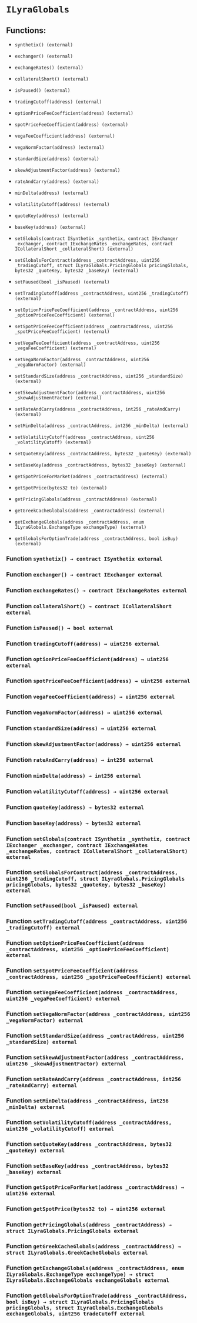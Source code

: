 # `ILyraGlobals`

## Functions:

- `synthetix() (external)`

- `exchanger() (external)`

- `exchangeRates() (external)`

- `collateralShort() (external)`

- `isPaused() (external)`

- `tradingCutoff(address) (external)`

- `optionPriceFeeCoefficient(address) (external)`

- `spotPriceFeeCoefficient(address) (external)`

- `vegaFeeCoefficient(address) (external)`

- `vegaNormFactor(address) (external)`

- `standardSize(address) (external)`

- `skewAdjustmentFactor(address) (external)`

- `rateAndCarry(address) (external)`

- `minDelta(address) (external)`

- `volatilityCutoff(address) (external)`

- `quoteKey(address) (external)`

- `baseKey(address) (external)`

- `setGlobals(contract ISynthetix _synthetix, contract IExchanger _exchanger, contract IExchangeRates _exchangeRates, contract ICollateralShort _collateralShort) (external)`

- `setGlobalsForContract(address _contractAddress, uint256 _tradingCutoff, struct ILyraGlobals.PricingGlobals pricingGlobals, bytes32 _quoteKey, bytes32 _baseKey) (external)`

- `setPaused(bool _isPaused) (external)`

- `setTradingCutoff(address _contractAddress, uint256 _tradingCutoff) (external)`

- `setOptionPriceFeeCoefficient(address _contractAddress, uint256 _optionPriceFeeCoefficient) (external)`

- `setSpotPriceFeeCoefficient(address _contractAddress, uint256 _spotPriceFeeCoefficient) (external)`

- `setVegaFeeCoefficient(address _contractAddress, uint256 _vegaFeeCoefficient) (external)`

- `setVegaNormFactor(address _contractAddress, uint256 _vegaNormFactor) (external)`

- `setStandardSize(address _contractAddress, uint256 _standardSize) (external)`

- `setSkewAdjustmentFactor(address _contractAddress, uint256 _skewAdjustmentFactor) (external)`

- `setRateAndCarry(address _contractAddress, int256 _rateAndCarry) (external)`

- `setMinDelta(address _contractAddress, int256 _minDelta) (external)`

- `setVolatilityCutoff(address _contractAddress, uint256 _volatilityCutoff) (external)`

- `setQuoteKey(address _contractAddress, bytes32 _quoteKey) (external)`

- `setBaseKey(address _contractAddress, bytes32 _baseKey) (external)`

- `getSpotPriceForMarket(address _contractAddress) (external)`

- `getSpotPrice(bytes32 to) (external)`

- `getPricingGlobals(address _contractAddress) (external)`

- `getGreekCacheGlobals(address _contractAddress) (external)`

- `getExchangeGlobals(address _contractAddress, enum ILyraGlobals.ExchangeType exchangeType) (external)`

- `getGlobalsForOptionTrade(address _contractAddress, bool isBuy) (external)`

### Function `synthetix() → contract ISynthetix external`

### Function `exchanger() → contract IExchanger external`

### Function `exchangeRates() → contract IExchangeRates external`

### Function `collateralShort() → contract ICollateralShort external`

### Function `isPaused() → bool external`

### Function `tradingCutoff(address) → uint256 external`

### Function `optionPriceFeeCoefficient(address) → uint256 external`

### Function `spotPriceFeeCoefficient(address) → uint256 external`

### Function `vegaFeeCoefficient(address) → uint256 external`

### Function `vegaNormFactor(address) → uint256 external`

### Function `standardSize(address) → uint256 external`

### Function `skewAdjustmentFactor(address) → uint256 external`

### Function `rateAndCarry(address) → int256 external`

### Function `minDelta(address) → int256 external`

### Function `volatilityCutoff(address) → uint256 external`

### Function `quoteKey(address) → bytes32 external`

### Function `baseKey(address) → bytes32 external`

### Function `setGlobals(contract ISynthetix _synthetix, contract IExchanger _exchanger, contract IExchangeRates _exchangeRates, contract ICollateralShort _collateralShort) external`

### Function `setGlobalsForContract(address _contractAddress, uint256 _tradingCutoff, struct ILyraGlobals.PricingGlobals pricingGlobals, bytes32 _quoteKey, bytes32 _baseKey) external`

### Function `setPaused(bool _isPaused) external`

### Function `setTradingCutoff(address _contractAddress, uint256 _tradingCutoff) external`

### Function `setOptionPriceFeeCoefficient(address _contractAddress, uint256 _optionPriceFeeCoefficient) external`

### Function `setSpotPriceFeeCoefficient(address _contractAddress, uint256 _spotPriceFeeCoefficient) external`

### Function `setVegaFeeCoefficient(address _contractAddress, uint256 _vegaFeeCoefficient) external`

### Function `setVegaNormFactor(address _contractAddress, uint256 _vegaNormFactor) external`

### Function `setStandardSize(address _contractAddress, uint256 _standardSize) external`

### Function `setSkewAdjustmentFactor(address _contractAddress, uint256 _skewAdjustmentFactor) external`

### Function `setRateAndCarry(address _contractAddress, int256 _rateAndCarry) external`

### Function `setMinDelta(address _contractAddress, int256 _minDelta) external`

### Function `setVolatilityCutoff(address _contractAddress, uint256 _volatilityCutoff) external`

### Function `setQuoteKey(address _contractAddress, bytes32 _quoteKey) external`

### Function `setBaseKey(address _contractAddress, bytes32 _baseKey) external`

### Function `getSpotPriceForMarket(address _contractAddress) → uint256 external`

### Function `getSpotPrice(bytes32 to) → uint256 external`

### Function `getPricingGlobals(address _contractAddress) → struct ILyraGlobals.PricingGlobals external`

### Function `getGreekCacheGlobals(address _contractAddress) → struct ILyraGlobals.GreekCacheGlobals external`

### Function `getExchangeGlobals(address _contractAddress, enum ILyraGlobals.ExchangeType exchangeType) → struct ILyraGlobals.ExchangeGlobals exchangeGlobals external`

### Function `getGlobalsForOptionTrade(address _contractAddress, bool isBuy) → struct ILyraGlobals.PricingGlobals pricingGlobals, struct ILyraGlobals.ExchangeGlobals exchangeGlobals, uint256 tradeCutoff external`
